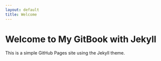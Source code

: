 ```yaml
---
layout: default
title: Welcome
---
```


# Welcome to My GitBook with Jekyll

This is a simple GitHub Pages site using the Jekyll theme.

